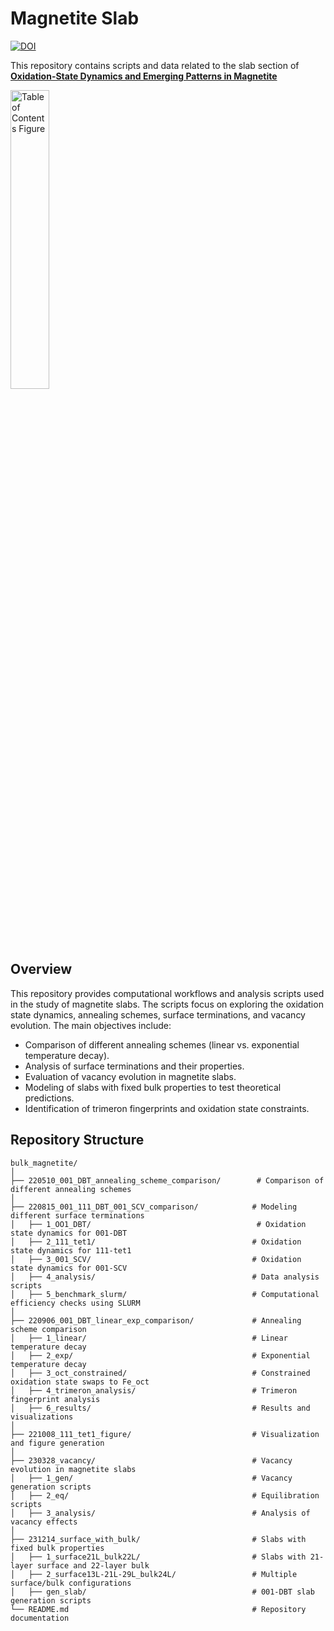 # Magnetite Slab

[![DOI](https://img.shields.io/badge/DOI-10.1021/acs.jpclett.3c01290-blue)](https://pubs.acs.org/doi/full/10.1021/acs.jpclett.3c01290)  

This repository contains scripts and data related to the slab section of [**Oxidation-State Dynamics and Emerging Patterns in Magnetite**](https://pubs.acs.org/doi/full/10.1021/acs.jpclett.3c01290)  

[<img src="TOC2.png" alt="Table of Contents Figure" width="35%">](https://pubs.acs.org/doi/full/10.1021/acs.jpclett.3c01290) 

## Overview  
This repository provides computational workflows and analysis scripts used in the study of magnetite slabs. The scripts focus on exploring the oxidation state dynamics, annealing schemes, surface terminations, and vacancy evolution. The main objectives include:

- Comparison of different annealing schemes (linear vs. exponential temperature decay).
- Analysis of surface terminations and their properties.
- Evaluation of vacancy evolution in magnetite slabs.
- Modeling of slabs with fixed bulk properties to test theoretical predictions.
- Identification of trimeron fingerprints and oxidation state constraints.

## Repository Structure  
```
bulk_magnetite/
│
├── 220510_001_DBT_annealing_scheme_comparison/        # Comparison of different annealing schemes
│
├── 220815_001_111_DBT_001_SCV_comparison/            # Modeling different surface terminations
│   ├── 1_OO1_DBT/                                     # Oxidation state dynamics for 001-DBT
│   ├── 2_111_tet1/                                   # Oxidation state dynamics for 111-tet1
│   ├── 3_001_SCV/                                    # Oxidation state dynamics for 001-SCV
│   ├── 4_analysis/                                   # Data analysis scripts
│   ├── 5_benchmark_slurm/                            # Computational efficiency checks using SLURM
│
├── 220906_001_DBT_linear_exp_comparison/             # Annealing scheme comparison
│   ├── 1_linear/                                     # Linear temperature decay
│   ├── 2_exp/                                        # Exponential temperature decay
│   ├── 3_oct_constrained/                            # Constrained oxidation state swaps to Fe_oct
│   ├── 4_trimeron_analysis/                          # Trimeron fingerprint analysis
│   ├── 6_results/                                    # Results and visualizations
│
├── 221008_111_tet1_figure/                           # Visualization and figure generation
│
├── 230328_vacancy/                                   # Vacancy evolution in magnetite slabs
│   ├── 1_gen/                                        # Vacancy generation scripts
│   ├── 2_eq/                                         # Equilibration scripts
│   ├── 3_analysis/                                   # Analysis of vacancy effects
│
├── 231214_surface_with_bulk/                         # Slabs with fixed bulk properties
│   ├── 1_surface21L_bulk22L/                         # Slabs with 21-layer surface and 22-layer bulk
│   ├── 2_surface13L-21L-29L_bulk24L/                 # Multiple surface/bulk configurations
│   ├── gen_slab/                                     # 001-DBT slab generation scripts
└── README.md                                         # Repository documentation
```
